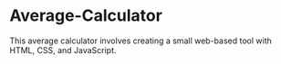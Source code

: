 # Average-Calculator
This average calculator involves creating a small web-based tool with HTML, CSS, and JavaScript.
